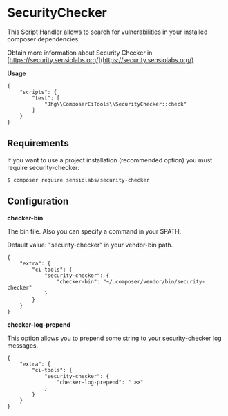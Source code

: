 # SecurityChecker

This Script Handler allows to search for vulnerabilities in your installed composer dependencies.

Obtain more information about Security Checker in [https://security.sensiolabs.org/](https://security.sensiolabs.org/)

**Usage**

    {
        "scripts": {
            "test": [
                "Jhg\\ComposerCiTools\\SecurityChecker::check"
            ]
        }
    }

## Requirements

If you want to use a project installation (recommended option) you must require security-checker:

    $ composer require sensiolabs/security-checker

## Configuration

**checker-bin**

The bin file. Also you can specify a command in your $PATH.

Default value: "security-checker" in your vendor-bin path.

    {
        "extra": {
            "ci-tools": {
                "security-checker": {
                    "checker-bin": "~/.composer/vendor/bin/security-checker"
                }
            }
        }
    }

**checker-log-prepend**

This option allows you to prepend some string to your security-checker log messages.

    {
        "extra": {
            "ci-tools": {
                "security-checker": {
                    "checker-log-prepend": " >>"
                }
            }
        }
    }